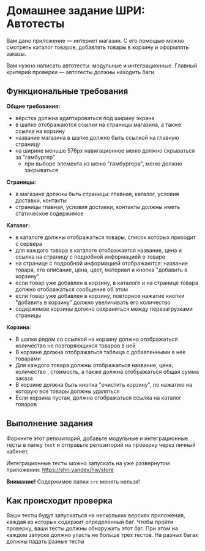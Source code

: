 # Домашнее задание ШРИ: Автотесты

Вам дано приложение — интернет магазин. С его помощью можно смотреть каталог товаров, добавлять товары в корзину и оформлять заказы.

Вам нужно написать автотесты: модульные и интеграционные. Главный критерий проверки — автотесты должны находить баги.

## Функциональные требования

**Общие требования:**
- вёрстка должна адаптироваться под ширину экрана
- в шапке отображаются ссылки на страницы магазина, а также ссылка на корзину
- название магазина в шапке должно быть ссылкой на главную страницу
- на ширине меньше 576px навигационное меню должно скрываться за "гамбургер"
  - при выборе элемента из меню "гамбургера", меню должно закрываться

**Страницы:**
- в магазине должны быть страницы: главная, каталог, условия доставки, контакты
- страницы главная, условия доставки, контакты должны иметь статическое содержимое

**Каталог:**
- в каталоге должны отображаться товары, список которых приходит с сервера
- для каждого товара в каталоге отображается название, цена и ссылка на страницу с подробной информацией о товаре
- на странице с подробной информацией отображаются: название товара, его описание, цена, цвет, материал и кнопка "добавить в корзину"
- если товар уже добавлен в корзину, в каталоге и на странице товара должно отображаться сообщение об этом
- если товар уже добавлен в корзину, повторное нажатие кнопки "добавить в корзину" должно увеличивать его количество
- содержимое корзины должно сохраняться между перезагрузками страницы

**Корзина:**
- В шапке рядом со ссылкой на корзину должно отображаться количество не повторяющихся товаров в ней
- В корзине должна отображаться таблица с добавленными в нее товарами
- Для каждого товара должны отображаться название, цена, количество , стоимость, а также должна отображаться общая сумма заказа
- В корзине должна быть кнопка "очистить корзину", по нажатию на которую все товары должны удаляться
- Eсли корзина пустая, должна отображаться ссылка на каталог товаров

## Выполнение задания

Форкните этот репозиторий, добавьте модульные и интеграционные тесты в папку `test` и отправьте репозиторий на проверку через личный кабинет.

Интеграционные тесты можно запускать на уже развернутом приложении: https://shri.yandex/hw/store

**Внимание!** Содержимое папки `src` менять нельзя!

## Как происходит проверка

Ваши тесты будут запускаться на нескольких версиях приложения, каждая из которых содержит определенный баг. Чтобы пройти проверку, ваши тесты должны обнаружить этот баг. При этом на каждом запуске должно упасть не больше трех тестов. На разных багах должны падать разные тесты
